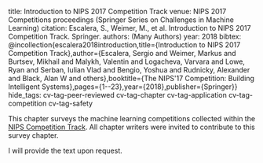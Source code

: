 title: Introduction to NIPS 2017 Competition Track
venue: NIPS 2017 Competitions proceedings (Springer Series on Challenges in Machine Learning)
citation: Escalera, S., Weimer, M., et al. Introduction to NIPS 2017 Competition Track. Springer.
authors: (Many Authors)
year: 2018
bibtex: @incollection{escalera2018introduction,title={Introduction to NIPS 2017 Competition Track},author={Escalera, Sergio and Weimer, Markus and Burtsev, Mikhail and Malykh, Valentin and Logacheva, Varvara and Lowe, Ryan and Serban, Iulian Vlad and Bengio, Yoshua and Rudnicky, Alexander and Black, Alan W and others},booktitle={The NIPS'17 Competition: Building Intelligent Systems},pages={1--23},year={2018},publisher={Springer}}
hide_tags: cv-tag-peer-reviewed cv-tag-chapter cv-tag-application cv-tag-competition cv-tag-safety

This chapter surveys the machine learning competitions collected within the [NIPS Competition Track](https://nips.cc/Conferences/2017/CompetitionTrack). All chapter writers were invited to contribute to this survey chapter.

I will provide the text upon request.
